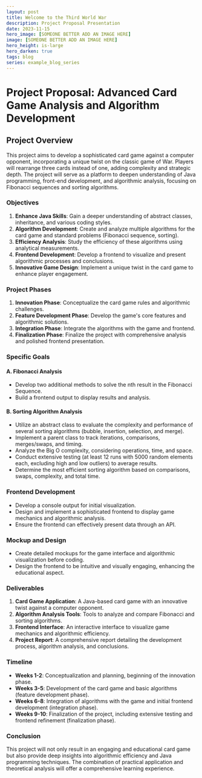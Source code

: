 ```yaml
---
layout: post
title: Welcome to the Third World War
description: Project Proposal Presentation
date: 2023-11-15
hero_image: [SOMEONE BETTER ADD AN IMAGE HERE]
image: [SOMEONE BETTER ADD AN IMAGE HERE]
hero_height: is-large
hero_darken: true
tags: blog
series: example_blog_series
---
```


# Project Proposal: Advanced Card Game Analysis and Algorithm Development

## Project Overview

This project aims to develop a sophisticated card game against a computer opponent, incorporating a unique twist on the classic game of War. Players will rearrange three cards instead of one, adding complexity and strategic depth. The project will serve as a platform to deepen understanding of Java programming, front-end development, and algorithmic analysis, focusing on Fibonacci sequences and sorting algorithms.

### Objectives

1. **Enhance Java Skills**: Gain a deeper understanding of abstract classes, inheritance, and various coding styles.
2. **Algorithm Development**: Create and analyze multiple algorithms for the card game and standard problems (Fibonacci sequence, sorting).
3. **Efficiency Analysis**: Study the efficiency of these algorithms using analytical measurements.
4. **Frontend Development**: Develop a frontend to visualize and present algorithmic processes and conclusions.
5. **Innovative Game Design**: Implement a unique twist in the card game to enhance player engagement.

### Project Phases

1. **Innovation Phase**: Conceptualize the card game rules and algorithmic challenges.
2. **Feature Development Phase**: Develop the game's core features and algorithmic solutions.
3. **Integration Phase**: Integrate the algorithms with the game and frontend.
4. **Finalization Phase**: Finalize the project with comprehensive analysis and polished frontend presentation.

### Specific Goals

#### A. Fibonacci Analysis

- Develop two additional methods to solve the nth result in the Fibonacci Sequence.
- Build a frontend output to display results and analysis.

#### B. Sorting Algorithm Analysis

- Utilize an abstract class to evaluate the complexity and performance of several sorting algorithms (bubble, insertion, selection, and merge).
- Implement a parent class to track iterations, comparisons, merges/swaps, and timing.
- Analyze the Big O complexity, considering operations, time, and space.
- Conduct extensive testing (at least 12 runs with 5000 random elements each, excluding high and low outliers) to average results.
- Determine the most efficient sorting algorithm based on comparisons, swaps, complexity, and total time.

### Frontend Development

- Develop a console output for initial visualization.
- Design and implement a sophisticated frontend to display game mechanics and algorithmic analysis.
- Ensure the frontend can effectively present data through an API.

### Mockup and Design

- Create detailed mockups for the game interface and algorithmic visualization before coding.
- Design the frontend to be intuitive and visually engaging, enhancing the educational aspect.

### Deliverables

1. **Card Game Application**: A Java-based card game with an innovative twist against a computer opponent.
2. **Algorithm Analysis Tools**: Tools to analyze and compare Fibonacci and sorting algorithms.
3. **Frontend Interface**: An interactive interface to visualize game mechanics and algorithmic efficiency.
4. **Project Report**: A comprehensive report detailing the development process, algorithm analysis, and conclusions.

### Timeline

- **Weeks 1-2**: Conceptualization and planning, beginning of the innovation phase.
- **Weeks 3-5**: Development of the card game and basic algorithms (feature development phase).
- **Weeks 6-8**: Integration of algorithms with the game and initial frontend development (integration phase).
- **Weeks 9-10**: Finalization of the project, including extensive testing and frontend refinement (finalization phase).

### Conclusion

This project will not only result in an engaging and educational card game but also provide deep insights into algorithmic efficiency and Java programming techniques. The combination of practical application and theoretical analysis will offer a comprehensive learning experience.

